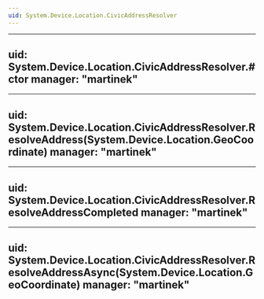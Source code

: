 ```yaml
---
uid: System.Device.Location.CivicAddressResolver
---
```


---
uid: System.Device.Location.CivicAddressResolver.#ctor
manager: "martinek"
---

---
uid: System.Device.Location.CivicAddressResolver.ResolveAddress(System.Device.Location.GeoCoordinate)
manager: "martinek"
---

---
uid: System.Device.Location.CivicAddressResolver.ResolveAddressCompleted
manager: "martinek"
---

---
uid: System.Device.Location.CivicAddressResolver.ResolveAddressAsync(System.Device.Location.GeoCoordinate)
manager: "martinek"
---
